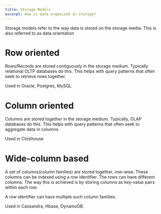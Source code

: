 ```yaml
---
title: Storage Models
excerpt: How is data organized in storage?
---
```


Storage models refer to the way data is stored on the storage media.
This is also referred to as data orientation

# Row oriented
Rows/Records are stored contiguously in the storage medium.
Typically relational OLTP databases do this.
This helps with query patterns that often seek to retrieve rows together.

Used in Oracle, Postgres, MySQL

# Column oriented
Columns are stored together in the storage medium. Typically, OLAP databases do this.
This helps with query patterns that often seek to aggregate data in columns.

Used in Clickhouse

# Wide-column based
A set of columns(column families) are stored together, row-wise. 
These columns can be indexed using a row identifier. 
The rows can have different columns.
The way this is achieved is by storing columns as key-value pairs within each row.

A row identifier can have multiple such column families.

Used in Cassandra, Hbase, DynamoDB.
